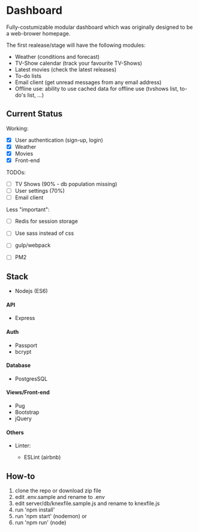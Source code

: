 # Dashboard

Fully-costumizable modular dashboard which was originally designed to be a web-brower homepage.

The first realease/stage will have the following modules:

* Weather (conditions and forecast)
* TV-Show calendar (track your favourite TV-Shows)
* Latest movies (check the latest releases)
* To-do lists
* Email client (get unread messages from any email address)
* Offline use: ability to use cached data for offline use (tvshows list, to-do's list, ...)


## Current Status

Working:

- [X] User authentication (sign-up, login)
- [x] Weather
- [x] Movies
- [x] Front-end

TODOs:

- [ ] TV Shows (90% - db population missing)
- [ ] User settings (70%)
- [ ] Email client

Less "important":
- [ ] Redis for session storage
- [ ] Use sass instead of css
- [ ] gulp/webpack
- [ ] PM2


## Stack

* Nodejs (ES6)

#### API
* Express

#### Auth
* Passport
* bcrypt

#### Database
* PostgresSQL

#### Views/Front-end
* Pug
* Bootstrap
* jQuery

#### Others
* Linter:

    * ESLint (airbnb)


## How-to

1. clone the repo or download zip file
2. edit .env.sample and rename to .env
3. edit server/db/knexfile.sample.js and rename to knexfile.js
4. run 'npm install'
5. run 'npm start' (nodemon)
or
5. run 'npm run' (node)
